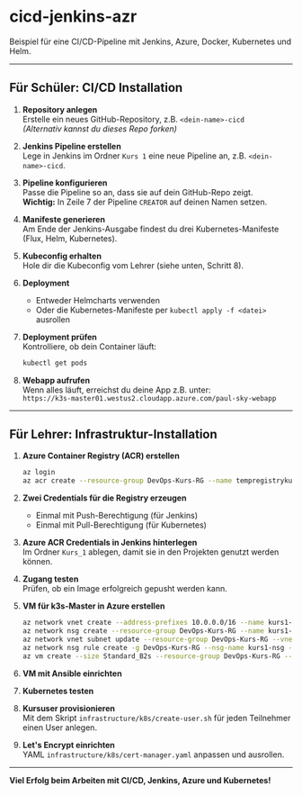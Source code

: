 # cicd-jenkins-azr

Beispiel für eine CI/CD-Pipeline mit Jenkins, Azure, Docker, Kubernetes und Helm.

---

## Für Schüler: CI/CD Installation

1. **Repository anlegen**  
   Erstelle ein neues GitHub-Repository, z.B. `<dein-name>-cicd`  
   *(Alternativ kannst du dieses Repo forken)*

2. **Jenkins Pipeline erstellen**  
   Lege in Jenkins im Ordner `Kurs 1` eine neue Pipeline an, z.B. `<dein-name>-cicd`.

3. **Pipeline konfigurieren**  
   Passe die Pipeline so an, dass sie auf dein GitHub-Repo zeigt.  
   **Wichtig:** In Zeile 7 der Pipeline `CREATOR` auf deinen Namen setzen.

4. **Manifeste generieren**  
   Am Ende der Jenkins-Ausgabe findest du drei Kubernetes-Manifeste (Flux, Helm, Kubernetes).

5. **Kubeconfig erhalten**  
   Hole dir die Kubeconfig vom Lehrer (siehe unten, Schritt 8).

6. **Deployment**  
   - Entweder Helmcharts verwenden  
   - Oder die Kubernetes-Manifeste per `kubectl apply -f <datei>` ausrollen

7. **Deployment prüfen**  
   Kontrolliere, ob dein Container läuft:
   ```bash
   kubectl get pods
   ```

8. **Webapp aufrufen**  
   Wenn alles läuft, erreichst du deine App z.B. unter:  
   `https://k3s-master01.westus2.cloudapp.azure.com/paul-sky-webapp`

---

## Für Lehrer: Infrastruktur-Installation

1. **Azure Container Registry (ACR) erstellen**
   ```bash
   az login
   az acr create --resource-group DevOps-Kurs-RG --name tempregistrykurs1 --sku Standard --role-assignment-mode 'rbac-abac'
   ```

2. **Zwei Credentials für die Registry erzeugen**  
   - Einmal mit Push-Berechtigung (für Jenkins)
   - Einmal mit Pull-Berechtigung (für Kubernetes)

3. **Azure ACR Credentials in Jenkins hinterlegen**  
   Im Ordner `Kurs_1` ablegen, damit sie in den Projekten genutzt werden können.

4. **Zugang testen**  
   Prüfen, ob ein Image erfolgreich gepusht werden kann.

5. **VM für k3s-Master in Azure erstellen**
   ```bash
   az network vnet create --address-prefixes 10.0.0.0/16 --name kurs1-vnet --resource-group DevOps-Kurs-RG --subnet-name kurs1-sub-a --subnet-prefixes 10.0.0.0/24
   az network nsg create --resource-group DevOps-Kurs-RG --name kurs1-nsg
   az network vnet subnet update --resource-group DevOps-Kurs-RG --vnet-name kurs1-vnet --name kurs1-sub-a --network-security-group kurs1-nsg
   az network nsg rule create -g DevOps-Kurs-RG --nsg-name kurs1-nsg -n allow-k3s-in --priority 4096 --source-address-prefixes '*' --source-port-ranges '*' --destination-address-prefixes '*' --destination-port-ranges 22 80 443 6443 --access Allow --protocol Tcp --description "Allow in from Internet to k3s"
   az vm create --size Standard_B2s --resource-group DevOps-Kurs-RG --name k3s-master01 --image Debian11 --vnet-name kurs1-vnet --subnet kurs1-sub-a --public-ip-address-dns-name k3s-master01 --generate-ssh-keys --output json --verbose
   ```

6. **VM mit Ansible einrichten**

7. **Kubernetes testen**

8. **Kursuser provisionieren**  
   Mit dem Skript `infrastructure/k8s/create-user.sh` für jeden Teilnehmer einen User anlegen.

9. **Let's Encrypt einrichten**  
   YAML `infrastructure/k8s/cert-manager.yaml` anpassen und ausrollen.

---

**Viel Erfolg beim Arbeiten mit CI/CD, Jenkins, Azure und Kubernetes!**


